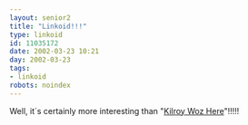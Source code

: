 ```yaml
---
layout: senior2
title: "Linkoid!!!"
type: linkoid
id: 11035172
date: 2002-03-23 10:21
day: 2002-03-23
tags:
- linkoid
robots: noindex
---
```

<p>Well, it´s certainly more interesting than "<a href="http://www.plastic.com/etcetera/02/03/22/0629250.shtml" title="Anyway, wots Robert Kilroy Silk got to do with it?!?!?!?">Kilroy Woz Here</a>"!!!!!</p>
